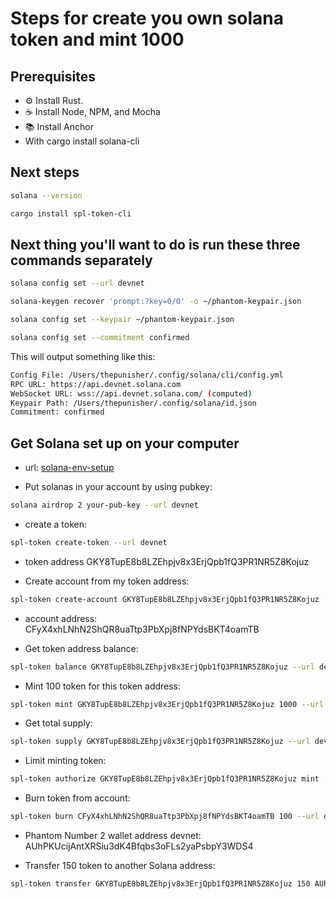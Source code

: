 # Steps for create you own solana token and mint 1000

## Prerequisites

- ⚙️ Install Rust.
- ☕️ Install Node, NPM, and Mocha
- 📚 Install Anchor
- With cargo install solana-cli

## Next steps

```bash
solana --version
```

```bash
cargo install spl-token-cli
```

## Next thing you'll want to do is run these three commands separately

```bash
solana config set --url devnet
```

```bash
solana-keygen recover 'prompt:?key=0/0' -o ~/phantom-keypair.json
```

```bash
solana config set --keypair ~/phantom-keypair.json
```

```bash
solana config set --commitment confirmed
```

This will output something like this:

```bash
Config File: /Users/thepunisher/.config/solana/cli/config.yml
RPC URL: https://api.devnet.solana.com 
WebSocket URL: wss://api.devnet.solana.com/ (computed)
Keypair Path: /Users/thepunisher/.config/solana/id.json 
Commitment: confirmed
```

## Get Solana set up on your computer

- url: [solana-env-setup](https://github.com/LearnWithArjun/solana-env-setup)

- Put solanas in your account by using pubkey:

```bash
solana airdrop 2 your-pub-key --url devnet
```

- create a token:

```bash
spl-token create-token --url devnet
```

- token address GKY8TupE8b8LZEhpjv8x3ErjQpb1fQ3PR1NR5Z8Kojuz

- Create account from my token address:

```bash
spl-token create-account GKY8TupE8b8LZEhpjv8x3ErjQpb1fQ3PR1NR5Z8Kojuz --url devnet
```

- account address: CFyX4xhLNhN2ShQR8uaTtp3PbXpj8fNPYdsBKT4oamTB

- Get token address balance:

```bash
spl-token balance GKY8TupE8b8LZEhpjv8x3ErjQpb1fQ3PR1NR5Z8Kojuz --url devnet
```

- Mint 100 token for this token address:

```bash
spl-token mint GKY8TupE8b8LZEhpjv8x3ErjQpb1fQ3PR1NR5Z8Kojuz 1000 --url devnet
```

- Get total supply:

```bash
spl-token supply GKY8TupE8b8LZEhpjv8x3ErjQpb1fQ3PR1NR5Z8Kojuz --url devnet
```

- Limit minting token:

```bash
spl-token authorize GKY8TupE8b8LZEhpjv8x3ErjQpb1fQ3PR1NR5Z8Kojuz mint --disable --url devnet
```

- Burn token from account:

```bash
spl-token burn CFyX4xhLNhN2ShQR8uaTtp3PbXpj8fNPYdsBKT4oamTB 100 --url devnet
```

- Phantom Number 2 wallet address devnet: AUhPKUcijAntXRSiu3dK4Bfqbs3oFLs2yaPsbpY3WDS4

- Transfer 150 token to another Solana address:

```bash
spl-token transfer GKY8TupE8b8LZEhpjv8x3ErjQpb1fQ3PR1NR5Z8Kojuz 150 AUhPKUcijAntXRSiu3dK4Bfqbs3oFLs2yaPsbpY3WDS4 --url devnet --fund-recipient
```
